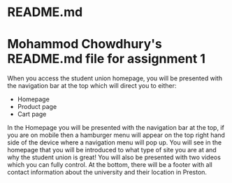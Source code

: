 # README.md
# Mohammod Chowdhury's README.md file for assignment 1

When you access the student union homepage, you will be presented with the navigation bar at the top which will direct you to either:
* Homepage
* Product page
* Cart page

In the Homepage you will be presented with the navigation bar at the top, if you are on mobile then a hamburger menu will appear on the top right hand side of the device where a navigation menu will pop up. 
You will see in the homepage that you will be introduced to what type of site you are at and why the student union is great! 
You will also be presented with two videos which you can fully control.
At the bottom, there will be a footer with all contact information about the university and their location in Preston.

